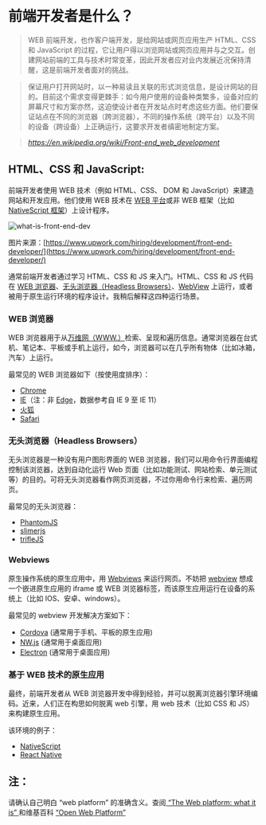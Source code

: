 # 前端开发者是什么？

> WEB 前端开发，也作客户端开发，是给网站或网页应用生产 HTML、CSS 和 JavaScript 的过程，它让用户得以浏览网站或网页应用并与之交互。创建网站前端的工具与技术时常变革，因此开发者应对业内发展近况保持清醒，这是前端开发者面对的挑战。

> 保证用户打开网站时，以一种易读且关联的形式浏览信息，是设计网站的目的。目前这个需求变得更棘手：如今用户使用的设备种类繁多，设备对应的屏幕尺寸和方案亦然，这迫使设计者在开发站点时考虑这些方面。他们要保证站点在不同的浏览器（跨浏览器），不同的操作系统（跨平台）以及不同的设备（跨设备）上正确运行，这要求开发者缜密地制定方案。 

><cite>https://en.wikipedia.org/wiki/Front-end_web_development</cite>


## HTML、CSS 和 JavaScript:

前端开发者使用 WEB 技术（例如 HTML、CSS、 DOM 和 JavaScript）来建造网站和开发应用。他们使用 WEB 技术在 [WEB 平台](https://en.wikipedia.org/wiki/Open_Web_Platform)或非 WEB 框架（比如 [NativeScript 框架](https://www.nativescript.org/)）上设计程序。

![what-is-front-end-dev](./images/what-is-front-end-dev.png)

图片来源：[https://www.upwork.com/hiring/development/front-end-developer/](https://www.upwork.com/hiring/development/front-end-developer/)

通常前端开发者通过学习 HTML、CSS 和 JS 来入门。HTML、CSS 和 JS 代码在 [WEB 浏览器](https://en.wikipedia.org/wiki/Web_browser)、[无头浏览器（Headless Browsers）](https://en.wikipedia.org/wiki/Headless_browser)、[WebView](http://developer.telerik.com/featured/what-is-a-webview/) 上运行，或者被用于原生运行环境的程序设计。我稍后解释这四种运行场景。

### WEB 浏览器

WEB 浏览器用于从[万维网（WWW.）](https://en.wikipedia.org/wiki/World_Wide_Web)检索、呈现和遍历信息。通常浏览器在台式机、笔记本、平板或手机上运行，如今，浏览器可以在几乎所有物体（比如冰箱，汽车）上运行。

最常见的 WEB 浏览器如下（按使用度排序）：
- [Chrome](http://www.google.com/chrome/)
- [IE](https://en.wikipedia.org/wiki/Internet_Explorer)（注：非 [Edge](https://en.wikipedia.org/wiki/Internet_Explorer)，数据参考自 IE 9 至 IE 11）
- [火狐](https://www.mozilla.org/firefox/)
- [Safari](http://www.apple.com/safari/)

### 无头浏览器（Headless Browsers）

无头浏览器是一种没有用户图形界面的 WEB 浏览器，我们可以用命令行界面编程控制该浏览器，达到自动化运行 Web 页面（比如功能测试、网站检索、单元测试等）的目的。可将无头浏览器看作网页浏览器，不过你用命令行来检索、遍历网页。

最常见的无头浏览器：
- [PhantomJS](http://phantomjs.org/)
- [slimerjs](http://slimerjs.org/)
- [trifleJS](http://triflejs.org/)

### Webviews

原生操作系统的原生应用中，用 [Webviews](http://developer.telerik.com/featured/what-is-a-webview/) 来运行网页。不妨把 [webview](http://developer.telerik.com/featured/what-is-a-webview/) 想成一个嵌进原生应用的 iframe 或 WEB 浏览器标签，而该原生应用运行在设备的系统上（比如 IOS、安卓、windows）。

最常见的 webview 开发解决方案如下：
- [Cordova](https://cordova.apache.org/) (通常用于手机、平板的原生应用)
- [NW.js](https://github.com/nwjs/nw.js) (通常用于桌面应用)
- [Electron](https://electron.atom.io/) (通常用于桌面应用)

### 基于 WEB 技术的原生应用

最终，前端开发者从 WEB 浏览器开发中得到经验，并可以脱离浏览器引擎环境编码。近来，人们正在构思如何脱离 web 引擎，用 web 技术（比如 CSS 和 JS）来构建原生应用。

该环境的例子：
- [NativeScript](https://www.nativescript.org/)
- [React Native](https://facebook.github.io/react-native/)

## 注：

请确认自己明白 “web platform” 的准确含义。查阅[ “The Web platform: what it is” ](http://tess.oconnor.cx/2009/05/what-the-web-platform-is) 和维基百科 [ “Open Web Platform” ](https://en.wikipedia.org/wiki/Open_Web_Platform)
